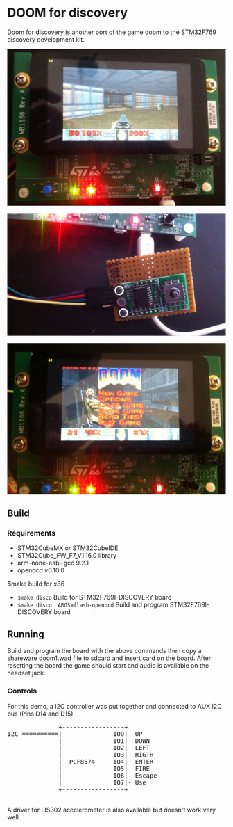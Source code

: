 # DOOM for discovery

Doom for discovery is another port of the game doom to the STM32F769 discovery development kit.


![In game](/doc/photo1.JPG)

![I2C Controller](/doc/photo2.JPG)

![Running demo](/doc/photo3.JPG)

## Build

### Requirements

- STM32CubeMX or STM32CubeIDE
- STM32Cube_FW_F7_V1.16.0 library
- arm-none-eabi-gcc 9.2.1
- openocd v0.10.0

$make       build for x86

- `$make disco`     Build for STM32F769I-DISCOVERY board
- `$make disco  ARGS=flash-openocd`  Build and program STM32F769I-DISCOVERY board

## Running

Build and program the board with the above commands then copy a shareware doom1.wad file to sdcard and insert card on the board. After resetting the board the game should start and audio is available on the headset jack.

### Controls

For this demo, a I2C controller was put together and connected to AUX I2C bus (Pins D14 and D15).
<pre>
              +-----------------+ 
I2C ==========|              IO0|- UP
              |              IO1|- DOWN
              |              IO2|- LEFT
              |              IO3|- RIGTH
              |  PCF8574     IO4|- ENTER
              |              IO5|- FIRE
              |              IO6|- Escape
              |              IO7|- Use
              +-----------------+
              
</pre>

A driver for LIS302 accelerometer is also available but doesn't work very well.
